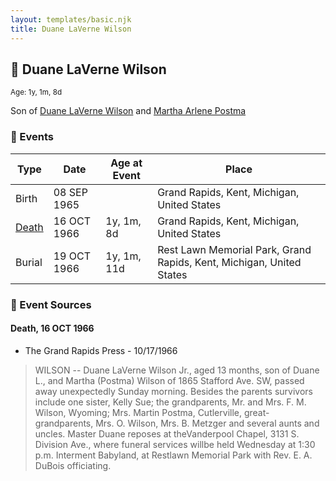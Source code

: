 ```yaml
---
layout: templates/basic.njk
title: Duane LaVerne Wilson
---
```

## 🔵 Duane LaVerne Wilson
<small>Age: 1y, 1m, 8d</small>

Son of [Duane LaVerne Wilson](/people/6/61086158) and [Martha Arlene Postma](/people/3/39368292)

### 📆 Events

Type | Date | Age at Event | Place
------ | ------ | ------ | ------
Birth | 08 SEP 1965 |  | Grand Rapids, Kent, Michigan, United States
[Death](#event-event-3) | 16 OCT 1966 | 1y, 1m, 8d | Grand Rapids, Kent, Michigan, United States
Burial | 19 OCT 1966 | 1y, 1m, 11d | Rest Lawn Memorial Park, Grand Rapids, Kent, Michigan, United States

### 📰 Event Sources

#### <a id="event-event-3"></a> Death, 16 OCT 1966
* The Grand Rapids Press  - 10/17/1966
>   
  > WILSON -- Duane LaVerne Wilson Jr., aged 13 months, son of Duane L., and Martha (Postma) Wilson of 1865 Stafford Ave. SW, passed away unexpectedly Sunday morning. Besides the parents survivors include one sister, Kelly Sue; the grandparents, Mr. and Mrs. F. M. Wilson, Wyoming; Mrs. Martin Postma, Cutlerville, great-grandparents, Mrs. O. Wilson, Mrs. B. Metzger and several aunts and uncles. Master Duane reposes at theVanderpool Chapel, 3131 S. Division Ave., where funeral services willbe held Wednesday at 1:30 p.m. Interment Babyland, at Restlawn Memorial Park with Rev. E. A. DuBois officiating.
